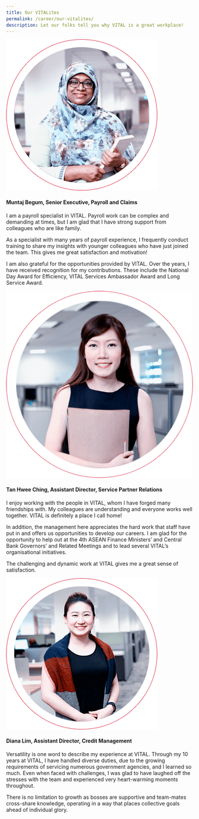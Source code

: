 ```yaml
---
title: Our VITALites
permalink: /career/our-vitalites/
description: Let our folks tell you why VITAL is a great workplace!
---
```

<div class="content-box img-content">
    <div class="img">
        <img alt="Muntaj Begum, Senior Executive, Payroll and Claims" src="/images/career/Muntaj-Begum.png">
    </div>
    <div class="des">
        <h4>Muntaj Begum, Senior Executive, Payroll and Claims</h4>
        <p>I am a payroll specialist in VITAL. Payroll work can be complex and demanding at times, but I am glad that I have strong support from colleagues who are like family.</p>
        <p>As a specialist with many years of payroll experience, I frequently conduct training to share my insights with younger colleagues who have just joined the team. This gives me great satisfaction and motivation!</p>
        <p>I am also grateful for the opportunities provided by VITAL. Over the years, I have received recognition for my contributions. These include the National Day Award for Efficiency, VITAL Services Ambassador Award and Long Service Award.</p>
    </div>
</div>

<div class="content-box content-img">
    <div class="img">
        <img alt="Tan Hwee Ching, Assistant Director, Service Partner Relations" src="/images/career/Tan-Hwee-Ching.png">
    </div>
    <div class="des">
        <h4>Tan Hwee Ching, Assistant Director, Service Partner Relations</h4>
        <p>I enjoy working with the people in VITAL, whom I have forged many friendships with. My colleagues are understanding and everyone works well together. VITAL is definitely a place I call home!</p>
        <p>In addition, the management here appreciates the hard work that staff have put in and offers us opportunities to develop our careers. I am glad for the opportunity to help out at the 4th ASEAN Finance Ministers’ and Central Bank Governors’ and Related Meetings and to lead several VITAL’s organisational initiatives.</p>
        <p>The challenging and dynamic work at VITAL gives me a great sense of satisfaction.</p>
    </div>
</div>

<div class="content-box img-content">
    <div class="img">
        <img alt="Diana Lim, Assistant Director, Credit Management Services" src="/images/career/Diana-Lim.png">
    </div>
    <div class="des">
        <h4>Diana Lim, Assistant Director, Credit Management</h4>
        <p>Versatility is one word to describe my experience at VITAL. Through my 10 years at VITAL, I have handled diverse duties, due to the growing requirements of servicing numerous government agencies, and I learned so much. Even when faced with challenges, I was glad to have laughed off the stresses with the team and experienced very heart-warming moments throughout.</p>
        <p>There is no limitation to growth as bosses are supportive and team-mates cross-share knowledge, operating in a way that places collective goals ahead of individual glory.</p>
    </div>
</div>